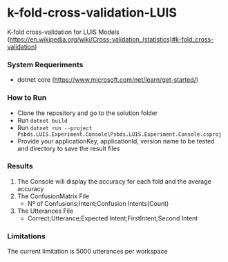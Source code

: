 # k-fold-cross-validation-LUIS

K-fold cross-validation for LUIS Models (https://en.wikipedia.org/wiki/Cross-validation_(statistics)#k-fold_cross-validation)

### System Requeriments
* dotnet core (https://www.microsoft.com/net/learn/get-started/)


### How to Run
* Clone the repository and go to the solution folder
* Run ```dotnet build```
* Run ```dotnet run --project Psbds.LUIS.Experiment.Console\Psbds.LUIS.Experiment.Console.csproj```
* Provide your applicationKey, applicationId, version name to be tested and directory to save the result files 

### Results
   1. The Console will display the accuracy for each fold and the average accuracy
   2. The ConfusionMatrix File
        * Nº of Confusions;Intent;Confusion Intents(Count)
   3. The Utterances File
        * Correct;Utterance;Expected Intent;FirstIntent;Second Intent

### Limitations

The current limitation is 5000 utterances per workspace

